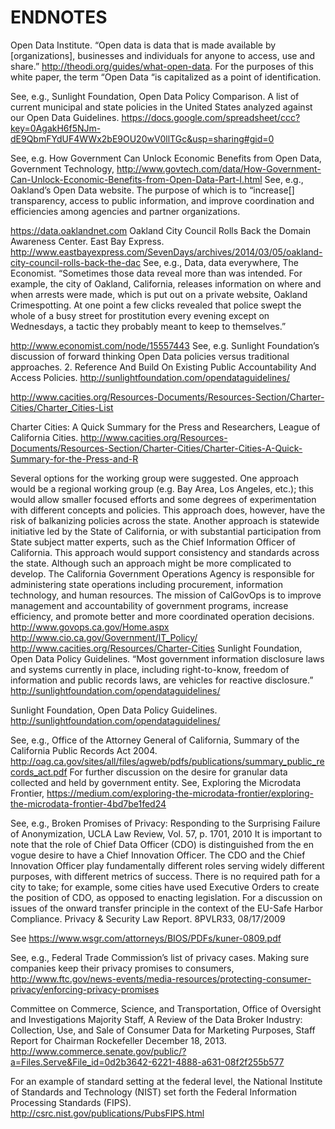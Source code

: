 # **ENDNOTES**Open Data Institute. “Open data is data that is made available by [organizations], businesses and individuals for anyone to access, use and share.” http://theodi.org/guides/what-open-data. For the purposes of this white paper, the term “Open Data “is capitalized as a point of identification.  See, e.g., Sunlight Foundation, Open Data Policy Comparison. A list of current municipal and state policies in the United States analyzed against our Open Data Guidelines. https://docs.google.com/spreadsheet/ccc?key=0AgakH6f5NJm-dE9QbmFYdUF4WWx2bE9OU20wV0llTGc&usp=sharing#gid=0    See, e.g. How Government Can Unlock Economic Benefits from Open Data, Government Technology, http://www.govtech.com/data/How-Government-Can-Unlock-Economic-Benefits-from-Open-Data-Part-I.html  See, e.g., Oakland’s Open Data website. The purpose of which is to “increase[] transparency, access to public information, and improve coordination and efficiencies among agencies and partner organizations.    https://data.oaklandnet.com  Oakland City Council Rolls Back the Domain Awareness Center. East Bay Express. http://www.eastbayexpress.com/SevenDays/archives/2014/03/05/oakland-city-council-rolls-back-the-dac  See, e.g., Data, data everywhere, The Economist. “Sometimes those data reveal more than was intended. For example, the city of Oakland, California, releases information on where and when arrests were made, which is put out on a private website, Oakland Crimespotting. At one point a few clicks revealed that police swept the whole of a busy street for prostitution every evening except on Wednesdays, a tactic they probably meant to keep to themselves.” http://www.economist.com/node/15557443  See, e.g. Sunlight Foundation’s discussion of forward thinking Open Data policies versus traditional approaches. 2. Reference And Build On Existing Public Accountability And Access Policies. http://sunlightfoundation.com/opendataguidelines/      http://www.cacities.org/Resources-Documents/Resources-Section/Charter-Cities/Charter_Cities-List    Charter Cities: A Quick Summary for the Press and Researchers, League of California Cities. http://www.cacities.org/Resources-Documents/Resources-Section/Charter-Cities/Charter-Cities-A-Quick-Summary-for-the-Press-and-R    Several options for the working group were suggested. One approach would be a regional working group (e.g. Bay Area, Los Angeles, etc.); this would allow smaller focused efforts and some degrees of experimentation with different concepts and policies. This approach does, however, have the risk of balkanizing policies across the state. Another approach is statewide initiative led by the State of California, or with substantial participation from State subject matter experts, such as the Chief Information Officer of California. This approach would support consistency and standards across the state. Although such an approach might be more complicated to develop.  The California Government Operations Agency is responsible for administering state operations including procurement, information technology, and human resources.  The mission of CalGovOps is to improve management and accountability of government programs, increase efficiency, and promote better and more coordinated operation decisions. http://www.govops.ca.gov/Home.aspx  http://www.cio.ca.gov/Government/IT_Policy/  http://www.cacities.org/Resources/Charter-Cities  Sunlight Foundation, Open Data Policy Guidelines. “Most government information disclosure laws and systems currently in place, including right-to-know, freedom of information and public records laws, are vehicles for reactive disclosure.” http://sunlightfoundation.com/opendataguidelines/    Sunlight Foundation, Open Data Policy Guidelines. http://sunlightfoundation.com/opendataguidelines/    See, e.g., Office of the Attorney General of California, Summary of the California Public Records Act 2004. http://oag.ca.gov/sites/all/files/agweb/pdfs/publications/summary_public_records_act.pdf  For further discussion on the desire for granular data collected and held by government entity. See, Exploring the Microdata Frontier, https://medium.com/exploring-the-microdata-frontier/exploring-the-microdata-frontier-4bd7be1fed24    See, e.g., Broken Promises of Privacy: Responding to the Surprising Failure of Anonymization, UCLA Law Review, Vol. 57, p. 1701, 2010  It is important to note that the role of Chief Data Officer (CDO) is distinguished from the en vogue desire to have a Chief Innovation Officer. The CDO and the Chief Innovation Officer play fundamentally different roles serving widely different purposes, with different metrics of success.  There is no required path for a city to take; for example, some cities have used Executive Orders to create the position of CDO, as opposed to enacting legislation.   For a discussion on issues of the onward transfer principle in the context of the EU-Safe Harbor Compliance. Privacy & Security Law Report. 8PVLR33, 08/17/2009     See https://www.wsgr.com/attorneys/BIOS/PDFs/kuner-0809.pdf    See, e.g., Federal Trade Commission’s list of privacy cases. Making sure companies keep their privacy promises to consumers, http://www.ftc.gov/news-events/media-resources/protecting-consumer-privacy/enforcing-privacy-promises    Committee on Commerce, Science, and Transportation, Office of Oversight and Investigations Majority Staff, A Review of the Data Broker Industry: Collection, Use, and Sale of Consumer Data for Marketing Purposes, Staff Report for Chairman Rockefeller December 18, 2013. http://www.commerce.senate.gov/public/?a=Files.Serve&File_id=0d2b3642-6221-4888-a631-08f2f255b577    For an example of standard setting at the federal level, the National Institute of Standards and Technology (NIST) set forth the Federal Information Processing Standards (FIPS). http://csrc.nist.gov/publications/PubsFIPS.html